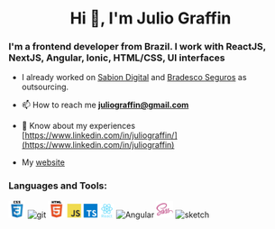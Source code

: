 <h1 align="center">Hi 👋, I'm Julio Graffin</h1>
<h3 align="left">I'm a frontend developer from Brazil. I work with ReactJS, NextJS, Angular, Ionic, HTML/CSS, UI interfaces</h3>

- I already worked on [Sabion Digital](https://sabion.com.br/) and [Bradesco Seguros](https://sabion.com.br/) as outsourcing.

- 📫 How to reach me **juliograffin@gmail.com**

- 📄 Know about my experiences [https://www.linkedin.com/in/juliograffin/](https://www.linkedin.com/in/juliograffin)

- My [website](https://juliograffin-pink.vercel.app)

  


<h3 align="left">Languages and Tools:</h3>
<p align="left"> 
  <img src="https://raw.githubusercontent.com/devicons/devicon/master/icons/css3/css3-original-wordmark.svg" alt="css3" width="30" height="30"/>
  <img src="https://www.vectorlogo.zone/logos/git-scm/git-scm-icon.svg" alt="git" width="25" height="25"/> 
  <img src="https://raw.githubusercontent.com/devicons/devicon/master/icons/html5/html5-original-wordmark.svg" alt="html5" width="30" height="30"/> 
  <img src="https://raw.githubusercontent.com/devicons/devicon/master/icons/javascript/javascript-original.svg" alt="javascript" width="25" height="25"/> 
  <img src="https://raw.githubusercontent.com/devicons/devicon/master/icons/typescript/typescript-original.svg" alt="typescript" width="25" height="25"/>
  <img src="https://raw.githubusercontent.com/devicons/devicon/master/icons/react/react-original-wordmark.svg" alt="react" width="25" height="25"/>
  <img src="https://angular.io/assets/images/logos/angular/angular.svg" alt="Angular" width="30" height="30" />
  <img src="https://raw.githubusercontent.com/devicons/devicon/master/icons/sass/sass-original.svg" alt="sass" width="30" height="30"/>
  <img src="https://www.vectorlogo.zone/logos/sketchapp/sketchapp-icon.svg" alt="sketch" width="26" height="26"/> 
</p>
